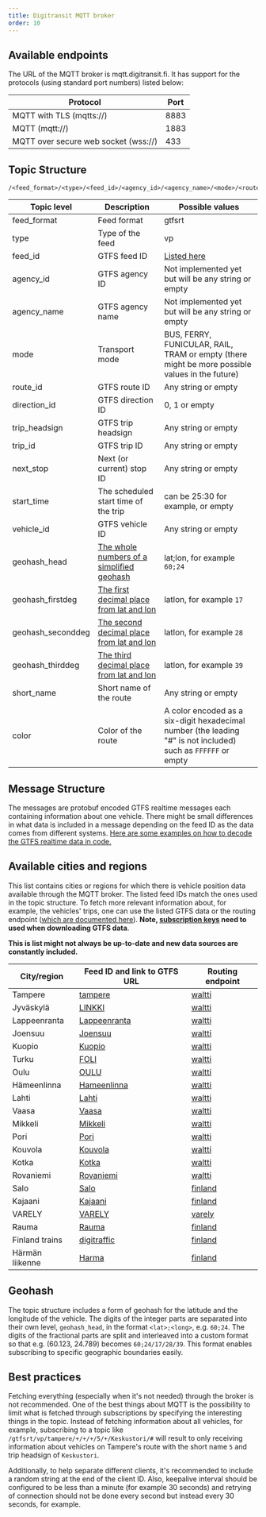 ```yaml
---
title: Digitransit MQTT broker
order: 10
---
```


## Available endpoints

The URL of the MQTT broker is mqtt.digitransit.fi. It has support for the protocols (using standard port numbers) listed below:

| Protocol                             | Port |
|--------------------------------------|------|
| MQTT with TLS (mqtts://)             | 8883 |
| MQTT       (mqtt://)                 | 1883 |
| MQTT over secure web socket (wss://) | 433  |

## Topic Structure

```
/<feed_format>/<type>/<feed_id>/<agency_id>/<agency_name>/<mode>/<route_id>/<direction_id>/<trip_headsign>/<trip_id>/<next_stop>/<start_time>/<vehicle_id>/<geohash_head>/<geohash_firstdeg>/<geohash_seconddeg>/<geohash_thirddeg>/<short_name>/<color>/
```

| Topic level       | Description                                           | Possible values |
|-------------------|-------------------------------------------------------|-----------------|
| feed_format       | Feed format                                           | gtfsrt |
| type              | Type of the feed                                      | vp |
| feed_id           | GTFS feed ID                                          | [Listed here](#available-cities-and-regions) |
| agency_id         | GTFS agency ID                                        | Not implemented yet but will be any string or empty |
| agency_name       | GTFS agency name                                      | Not implemented yet but will be any string or empty |
| mode              | Transport mode                                        | BUS, FERRY, FUNICULAR, RAIL, TRAM or empty (there might be more possible values in the future) |
| route_id          | GTFS route ID                                         | Any string or empty |
| direction_id      | GTFS direction ID                                     | 0, 1 or empty |
| trip_headsign     | GTFS trip headsign                                    | Any string or empty |
| trip_id           | GTFS trip ID                                          | Any string or empty |
| next_stop         | Next (or current) stop ID                             | Any string or empty |
| start_time        | The scheduled start time of the trip                  | can be 25:30 for example, or empty |
| vehicle_id        | GTFS vehicle ID                                       | Any string or empty |
| geohash_head      | [The whole numbers of a simplified geohash](#geohash) | lat;lon, for example `60;24` |
| geohash_firstdeg  | [The first decimal place from lat and lon](#geohash)  | latlon, for example `17` |
| geohash_seconddeg | [The second decimal place from lat and lon](#geohash) | latlon, for example `28` |
| geohash_thirddeg  | [The third decimal place from lat and lon](#geohash)  | latlon, for example `39` |
| short_name        | Short name of the route                               | Any string or empty |
| color             | Color of the route                                    | A color encoded as a six-digit hexadecimal number (the leading "#" is not included) such as `FFFFFF` or empty |

## Message Structure

The messages are protobuf encoded GTFS realtime messages each containing information about one vehicle. There might be small differences in what data is included in a message depending on the feed ID as the data comes from different systems. [Here are some examples on how to decode the GTFS realtime data in code.](https://developers.google.com/transit/gtfs-realtime/examples/code-samples)

## Available cities and regions

This list contains cities or regions for which there is vehicle position data available through the MQTT broker. The listed feed IDs match the ones used in the topic structure. To fetch more relevant information about, for example, the vehicles' trips, one can use the listed GTFS data or the routing endpoint ([which are documented here](../../../1-routing-api/)). <b>Note, [subscription keys](../../../../api-registration/) need to used when downloading GTFS data</b>.

<b>This is list might not always be up-to-date and new data sources are constantly included.</b>

| City/region  | Feed ID and link to GTFS URL | Routing endpoint |
|---|---|----|
| Tampere        | [tampere](https://api.digitransit.fi/routing-data/v3/waltti/tampere-gtfs.zip)           | [waltti](https://api.digitransit.fi/routing/v2/waltti/gtfs/v1)
| Jyväskylä      | [LINKKI](https://api.digitransit.fi/routing-data/v3/waltti/LINKKI-gtfs.zip)             | [waltti](https://api.digitransit.fi/routing/v2/waltti/gtfs/v1)
| Lappeenranta   | [Lappeenranta](https://api.digitransit.fi/routing-data/v3/waltti/Lappeenranta-gtfs.zip) | [waltti](https://api.digitransit.fi/routing/v2/waltti/gtfs/v1)
| Joensuu        | [Joensuu](https://api.digitransit.fi/routing-data/v3/waltti/Joensuu-gtfs.zip)           | [waltti](https://api.digitransit.fi/routing/v2/waltti/gtfs/v1)
| Kuopio         | [Kuopio](https://api.digitransit.fi/routing-data/v3/waltti/Kuopio-gtfs.zip)             | [waltti](https://api.digitransit.fi/routing/v2/waltti/gtfs/v1)
| Turku          | [FOLI](https://api.digitransit.fi/routing-data/v3/waltti/FOLI-gtfs.zip)                 | [waltti](https://api.digitransit.fi/routing/v2/waltti/gtfs/v1)
| Oulu           | [OULU](https://api.digitransit.fi/routing-data/v3/waltti/OULU-gtfs.zip)                 | [waltti](https://api.digitransit.fi/routing/v2/waltti/gtfs/v1)
| Hämeenlinna    | [Hameenlinna](https://api.digitransit.fi/routing-data/v3/waltti/Hameenlinna-gtfs.zip)   | [waltti](https://api.digitransit.fi/routing/v2/waltti/gtfs/v1)
| Lahti          | [Lahti](https://api.digitransit.fi/routing-data/v3/waltti/Lahti-gtfs.zip)               | [waltti](https://api.digitransit.fi/routing/v2/waltti/gtfs/v1)
| Vaasa          | [Vaasa](https://api.digitransit.fi/routing-data/v3/waltti/Vaasa-gtfs.zip)               | [waltti](https://api.digitransit.fi/routing/v2/waltti/gtfs/v1)
| Mikkeli        | [Mikkeli](https://api.digitransit.fi/routing-data/v3/waltti/Mikkeli-gtfs.zip)           | [waltti](https://api.digitransit.fi/routing/v2/waltti/gtfs/v1)
| Pori           | [Pori](https://api.digitransit.fi/routing-data/v3/waltti/Pori-gtfs.zip)                 | [waltti](https://api.digitransit.fi/routing/v2/waltti/gtfs/v1)
| Kouvola        | [Kouvola](https://api.digitransit.fi/routing-data/v3/waltti/Kouvola-gtfs.zip)           | [waltti](https://api.digitransit.fi/routing/v2/waltti/gtfs/v1)
| Kotka          | [Kotka](https://api.digitransit.fi/routing-data/v3/waltti/Kotka-gtfs.zip)               | [waltti](https://api.digitransit.fi/routing/v2/waltti/gtfs/v1)
| Rovaniemi      | [Rovaniemi](https://api.digitransit.fi/routing-data/v3/waltti/Rovaniemi-gtfs.zip)       | [waltti](https://api.digitransit.fi/routing/v2/waltti/gtfs/v1)
| Salo           | [Salo](https://api.digitransit.fi/routing-data/v3/waltti/Salo-gtfs.zip)                 | [finland](https://api.digitransit.fi/routing/v2/waltti/gtfs/v1)
| Kajaani        | [Kajaani](https://api.digitransit.fi/routing-data/v3/waltti/Kajaani-gtfs.zip)           | [finland](https://api.digitransit.fi/routing/v2/waltti/gtfs/v1)
| VARELY         | [VARELY](https://api.digitransit.fi/routing-data/v3/varely/VARELY-gtfs.zip)             | [varely](https://api.digitransit.fi/routing/v2/varely/gtfs/v1)
| Rauma          | [Rauma](https://api.digitransit.fi/routing-data/v3/finland/Rauma-gtfs.zip)              | [finland](https://api.digitransit.fi/routing/v2/finland/gtfs/v1)
| Finland trains | [digitraffic](https://api.digitransit.fi/routing-data/v3/finland/digitraffic-gtfs.zip)  | [finland](https://api.digitransit.fi/routing/v2/finland/gtfs/v1)
| Härmän liikenne | [Harma](https://api.digitransit.fi/routing-data/v3/finland/Harma-gtfs.zip)             | [finland](https://api.digitransit.fi/routing/v2/finland/gtfs/v1)

## Geohash

The topic structure includes a form of geohash for the latitude and the longitude of the vehicle. The digits of the integer parts are separated into their own level, `geohash_head`, in the format `<lat>;<long>`, e.g. `60;24`. The digits of the fractional parts are split and interleaved into a custom format so that e.g. (60.123, 24.789) becomes `60;24/17/28/39`. This format enables subscribing to specific geographic boundaries easily.

## Best practices

Fetching everything (especially when it's not needed) through the broker is not recommended. One of the best things about MQTT is the possibility to limit what is fetched through subscriptions by specifying the interesting things in the topic. Instead of fetching information about all vehicles, for example, subscribing to a topic like `/gtfsrt/vp/tampere/+/+/+/5/+/Keskustori/#` will result to only receiving information about vehicles on Tampere's route with the short name `5` and trip headsign of `Keskustori`.

Additionally, to help separate different clients, it's recommended to include a random string at the end of the client ID. Also, keepalive interval should be configured to be less than a minute (for example 30 seconds) and retrying of connection should not be done every second but instead every 30 seconds, for example.
